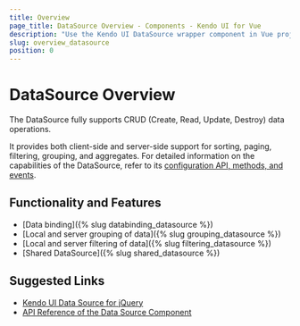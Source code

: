 ```yaml
---
title: Overview
page_title: DataSource Overview - Components - Kendo UI for Vue
description: "Use the Kendo UI DataSource wrapper component in Vue projects."
slug: overview_datasource
position: 0
---
```


<div><WrapperBanner></WrapperBanner></div>

# DataSource Overview

The DataSource fully supports CRUD (Create, Read, Update, Destroy) data operations.

It provides both client-side and server-side support for sorting, paging, filtering, grouping, and aggregates. For detailed information on the capabilities of the DataSource, refer to its [configuration API, methods, and events](https://docs.telerik.com/kendo-ui/api/javascript/data/datasource).

<div data-component="StartFreeTrialSection"></div>

## Functionality and Features

* [Data binding]({% slug databinding_datasource %})
* [Local and server grouping of data]({% slug grouping_datasource %})
* [Local and server filtering of data]({% slug filtering_datasource %})
* [Shared DataSource]({% slug shared_datasource %})

## Suggested Links

* [Kendo UI Data Source for jQuery](https://docs.telerik.com/kendo-ui/framework/datasource/overview)
* [API Reference of the Data Source Component](https://docs.telerik.com/kendo-ui/api/javascript/data/datasource)
